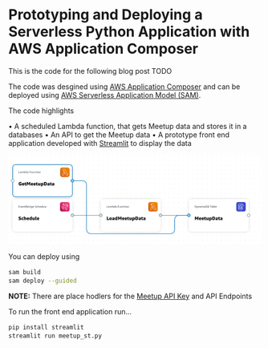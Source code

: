 # Prototyping and Deploying a Serverless Python Application with AWS Application Composer

This is the code for the following blog post TODO

The code was desgined using [AWS Application Composer](https://aws.amazon.com/application-composer/) and can be deployed using [AWS Serverless Application Model (SAM)](https://aws.amazon.com/serverless/sam/). 

The code highlights

•	A scheduled Lambda function, that gets Meetup data and stores it in a databases
•	An API to get the Meetup data
•	A prototype front end application developed with [Streamlit](https://streamlit.io/) to display the data

![App diagram](app_diag.png "App diagram")

You can deploy using

```bash
sam build
sam deploy --guided
```

**NOTE:** There are place hodlers for the [Meetup API Key](https://www.meetup.com/api/general/) and API Endpoints

To run the front end application run...


```bash
pip install streamlit
streamlit run meetup_st.py
```
